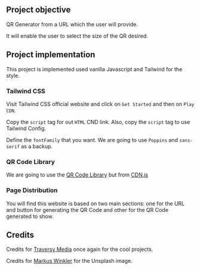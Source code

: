 ## Project objective

QR Generator from a URL which the user will provide.

It will enable the user to select the size of the QR desired.

## Project implementation

This project is implemented used vanilla Javascript and Tailwind for the style.

### Tailwind CSS

Visit Tailwind CSS official website and click on `Get Started` and then on `Play CDN`.

Copy the `script` tag for out `HTML` CND link. Also, copy the `script` tag to use Tailwind Config.

Define the `fontFamily` that you want. We are going to use `Poppins` and `sans-serif` as a backup.

### QR Code Library

We are going to use the [QR Code Library][2] but from [CDN.js][3]

### Page Distribution

You will find this website is based on two main sections: one for the URL and button for generating the QR Code and other for the QR Code generated to show.

## Credits

Credits for [Traversy Media][1] once again for the cool projects.

Credits for [Markus Winkler][4] for the Unsplash image.

[1]: [https://www.youtube.com/c/TraversyMedia]
[2]: [https://davidshimjs.github.io/qrcodejs/]
[3]: [https://cdnjs.com/libraries/qrcodejs]
[4]: [https://unsplash.com/@markuswinkler]
